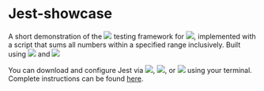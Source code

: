 # Jest-showcase
A short demonstration of the <a href="https://jestjs.io/"><img src="https://img.shields.io/badge/-Jest-%23DF172B?style=plastic&labelColor=white&logo=jest&logoColor=black"></a> testing framework for <a href="https://developer.mozilla.org/en-US/docs/Web/javascript"><img src="https://img.shields.io/badge/-JavaScript-%23F7DF1E?style=plastic&labelColor=white&logo=javascript&logoColor=black"></a>, implemented with a script that sums all numbers within a specified range inclusively.  Built using <a href="https://nodejs.org/en"><img src="https://img.shields.io/badge/-Node.js-%235B8763?style=plastic&labelColor=white&logo=nodedotjs&logoColor=black"></a> and <a href="https://code.visualstudio.com/"><img src="https://img.shields.io/badge/-Visual Studio Code-%2322A8F2?style=plastic&labelColor=white&logo=visualstudiocode&logoColor=black"></a>

You can download and configure Jest via <a href="https://www.npmjs.com/"><img src="https://img.shields.io/badge/-npm-%23C2178A?style=plastic&labelColor=white&logo=npm&logoColor=black"></a>, <a href="https://pnpm.io/"><img src="https://img.shields.io/badge/-pnpm-%23F9AD00?style=plastic&labelColor=white&logo=pnpm&logoColor=black"></a>, or <a href="https://yarnpkg.com/"><img src="https://img.shields.io/badge/-Yarn-%232D8EBB?style=plastic&labelColor=white&logo=yarn&logoColor=black"></a> using your terminal.  Complete instructions can be found [here](https://jestjs.io/docs/getting-started).
